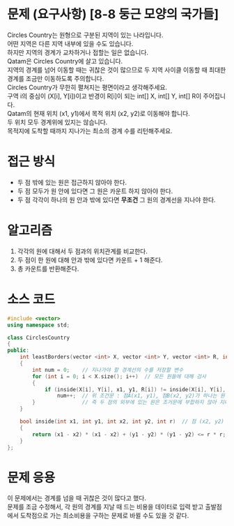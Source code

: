 # 문제 (요구사항) [8-8 둥근 모양의 국가들]
Circles Country는 원형으로 구분된 지역이 있는 나라입니다.</br>
어떤 지역은 다른 지역 내부에 있을 수도 있습니다.</br> 
하지만 지역의 경계가 교차하거나 접할는 일은 없습니다.</br>
Qatam은 Circles Country에 살고 있습니다.</br>
지역의 경계를 넘어 이동할 때는 귀찮은 것이 많으므로 두 지역 사이클 이동할 때 최대한 경계를 조금만 이동하도록 주의합니다.</br>
Circles Country가 무한히 펼쳐지는 평면이라고 생각해주세요.</br>
구역 i의 중심이 (X[i], Y[i])이고 반경이 R[i]이 되는 int[] X, int[] Y, int[] R이 주어집니다.</br>
Qatam의 현재 위치 (x1, y1)에서 목적 위치 (x2, y2)로 이동해야 합니다.</br>
두 위치 모두 경계위에 있지는 않습니다.</br>
목적지에 도착할 때까지 지나가는 최소의 경계 수를 리턴해주세요.</br>

# 접근 방식
<ul>
	<li>두 점 밖에 있는 원은 접근하지 않아야 한다.</li>
	<li>두 점 모두가 원 안에 있다면 그 원은 카운트 하지 않아야 한다.</li>
	<li>두 점 각각이 하나의 원 안과 밖에 있다면 <strong>무조건</strong> 그 원의 경계선을 지나야 한다.</li>
</ul>

# 알고리즘
<ol>
	<li>각각의 원에 대해서 두 점과의 위치관계를 비교한다.</li>
	<li>두 점이 한 원에 대해 안과 밖에 있다면 카운트 + 1 해준다.</li>
	<li>총 카운트를 반환해준다.</li>
</ol>

# 소스 코드
```cpp
#include <vector>
using namespace std;

class CirclesCountry
{
public:
	int leastBorders(vector <int> X, vector <int> Y, vector <int> R, int x1, int y1, int x2, int y2)
	{
		int num = 0;	// 지나가야 할 경계선의 수를 저장할 변수
		for (int i = 0; i < X.size(); i++)	// 모든 원들에 대해 검사
		{
			if (inside(X[i], Y[i], x1, y1, R[i]) != inside(X[i], Y[i], x2, y2, R[i]))
				num++;	// 위 조건문 : 점A(x1, y1), 점B(x2, y2)가 하나는 원 안에 있고 다른 하나는 원 밖에 있으면 실행되는 조건
		}				// 즉 두 점의 외부에 있는 원은 조거문에 부합하지 않아 지나지 않을 수 있게 된다.
	}

	bool inside(int x1, int y1, int x2, int y2, int r)	// 점 (x2, y2) 원 (x1, y1, r) 안에 있는지 검사.
	{
		return (x1 - x2) * (x1 - x2) + (y1 - y2) * (y1 - y2) <= r * r;
	}
};
```
# 문제 응용
이 문제에서는 경계를 넘을 때 귀찮은 것이 많다고 했다.</br>
문제를 조금 수정해서, 각 원의 경계를 지날 때 드는 비용을 데이터로 입력 받고 출발점에서 도착점으로 가는 최소비용을 구하는 문제로 바뀔 수도 있을 것 같다.</br>
